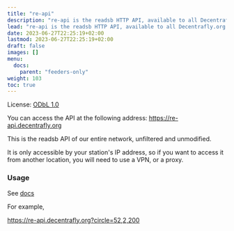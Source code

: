 ```yaml
---
title: "re-api"
description: "re-api is the readsb HTTP API, available to all Decentrafly.org feeders."
lead: "re-api is the readsb HTTP API, available to all Decentrafly.org feeders."
date: 2023-06-27T22:25:19+02:00
lastmod: 2023-06-27T22:25:19+02:00
draft: false
images: []
menu:
  docs:
    parent: "feeders-only"
weight: 103
toc: true
---
```


License: [ODbL 1.0](https://opendatacommons.org/licenses/odbl/1.0/)

You can access the API at the following address: <https://re-api.decentrafly.org>

This is the readsb API of our entire network, unfiltered and unmodified.

It is only accessible by your station's IP address, so if you want to access it from another location, you will need to use a VPN, or a proxy.

### Usage

See [docs](https://github.com/wiedehopf/readsb/blob/dev/README-json.md#--net-api-port-query-formats)

For example,

<https://re-api.decentrafly.org?circle=52,2,200>
